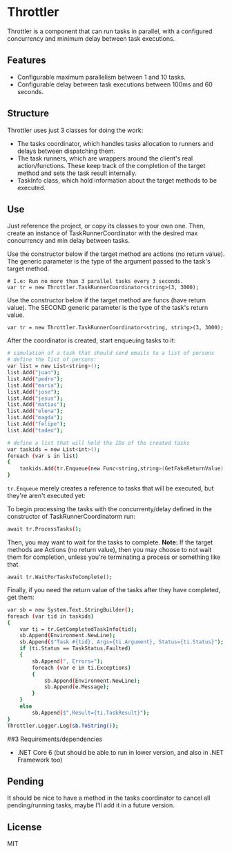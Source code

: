 # Throttler

Throttler is a component that can run tasks in parallel, with a configured concurrency and minimum delay between task executions.

## Features

- Configurable maximum  parallelism between 1 and 10 tasks.
- Configurable delay between task executions between 100ms and 60 seconds.

## Structure
Throttler uses just 3 classes for doing the work:
- The tasks coordinator, which handles tasks allocation to runners and delays between dispatching them.
- The task runners, which are wrappers around the client's real action/functions. These keep track of the completion of the target method and sets the task result internally.
- TaskInfo class, which hold information about the target methods to be executed.
 
## Use
Just reference the project, or copy its classes to your own one.
Then, create an instance of TaskRunnerCoordinator with the desired max concurrency and min delay between tasks.

Use the constructor below if the target method are actions (no return value). The generic parameter <string> is the type of the argument passed to the task's target method.

```
# I.e: Run no more than 3 parallel tasks every 3 seconds.
var tr = new Throttler.TaskRunnerCoordinator<string>(3, 3000); 
```

Use the constructor below if the target method are funcs (have return value). The SECOND generic parameter <string> is the type of the task's return value.
```
var tr = new Throttler.TaskRunnerCoordinator<string, string>(3, 3000); 
```

After the coordinator is created, start enqueuing tasks to it:
```sh
# simulation of a task that should send emails to a list of persons
# define the list of persons:
var list = new List<string>();
list.Add("juan");
list.Add("pedro");
list.Add("maria");
list.Add("jose");
list.Add("jesus");
list.Add("matias");
list.Add("elena");
list.Add("magda");
list.Add("felipe");
list.Add("tadeo");

# define a list that will hold the IDs of the created tasks
var taskids = new List<int>();
foreach (var s in list)
{
    taskids.Add(tr.Enqueue(new Func<string,string>(GetFakeReturnValue), s));
}
```

`tr.Enqueue` merely creates a reference to tasks that will be executed, but they're aren't executed yet:

To begin processing the tasks with the concurrenty/delay defined in the constructor of TaskRunnerCoordinatorm run:

```sh
await tr.ProcessTasks();
```

Then, you may want to wait for the tasks to complete.
**Note:** If the target methods are Actions (no return value), then you may choose to not wait  them for completion, unless you're terminating a process or something like that.
```
await tr.WaitForTasksToComplete();
```

Finally, if you need the return value of the tasks after they have completed, get them:

```sh
var sb = new System.Text.StringBuilder();
foreach (var tid in taskids)
{
    var ti = tr.GetCompletedTaskInfo(tid);
    sb.Append(Environment.NewLine);
    sb.Append($"Task #{tid}, Args={ti.Argument}, Status={ti.Status}");
    if (ti.Status == TaskStatus.Faulted)
    {
        sb.Append(", Errors=");
        foreach (var e in ti.Exceptions)
        {
            sb.Append(Environment.NewLine);
            sb.Append(e.Message);
        }
    }
    else
        sb.Append($",Result={ti.TaskResult}");
}
Throttler.Logger.Log(sb.ToString());
```

##3 Requirements/dependencies
- .NET Core 6 (but should be able to run in lower version, and also in .NET Framework too)

## Pending
It should be nice to have a method in the tasks coordinator to cancel all pending/running tasks, maybe I'll add it in a future version.

## License

MIT

